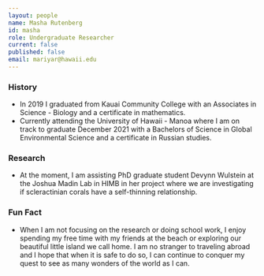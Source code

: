 ```yaml
---
layout: people
name: Masha Rutenberg
id: masha
role: Undergraduate Researcher
current: false
published: false
email: mariyar@hawaii.edu
---
```


### History

- In 2019 I graduated from Kauai Community College with an Associates in Science - Biology and a certificate in mathematics.
- Currently attending the University of Hawaii - Manoa where I am on track to graduate December 2021 with a Bachelors of Science in Global Environmental Science and a certificate in Russian studies.

### Research

-  At the moment, I am assisting PhD graduate student Devynn Wulstein at the Joshua Madin Lab in HIMB  in her project where we are investigating if scleractinian corals have a self-thinning relationship.

### Fun Fact

- When I am not focusing on the research or doing school work, I enjoy spending my free time with my friends at the beach or exploring our beautiful little island we call home. I am no stranger to traveling abroad and I hope that when it is safe to do so, I can continue to conquer my quest to see as many wonders of the world as I can.
